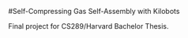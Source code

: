 #Self-Compressing Gas Self-Assembly with Kilobots

Final project for CS289/Harvard Bachelor Thesis.
